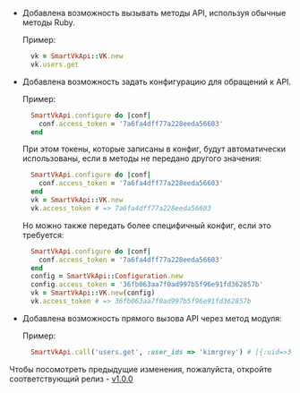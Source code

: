 * Добавлена возможность вызывать методы API, используя обычные методы Ruby.
  
  Пример:
  
  ```ruby
    vk = SmartVkApi::VK.new
    vk.users.get
  ```

* Добавлена возможность задать конфигурацию для обращений к API.

  Пример:

  ```ruby
    SmartVkApi.configure do |conf|
      conf.access_token = '7a6fa4dff77a228eeda56603'
    end
  ```

  При этом токены, которые записаны в конфиг, будут автоматически использованы, если в методы не передано другого значения:

  ```ruby
    SmartVkApi.configure do |conf|
      conf.access_token = '7a6fa4dff77a228eeda56603'
    end
    vk = SmartVkApi::VK.new
    vk.access_token # => 7a6fa4dff77a228eeda56603
  ```

  Но можно также передать более специфичный конфиг, если это требуется:

  ```ruby
    SmartVkApi.configure do |conf|
      conf.access_token = '7a6fa4dff77a228eeda56603'
    end
    config = SmartVkApi::Configuration.new
    config.access_token = '36fb063aa7f0ad997b5f96e91fd362857b'
    vk = SmartVkApi::VK.new(config)
    vk.access_token # => 36fb063aa7f0ad997b5f96e91fd362857b
  ```

* Добавлена возможность прямого вызова API через метод модуля:
  
  Пример:

  ```ruby
    SmartVkApi.call('users.get', :user_ids => 'kimrgrey') # [{:uid=>3710412, :first_name=>"Сергей", :last_name=>"Цветков", :hidden=>1}]
  ```

Чтобы посомотреть предыдущие изменения, пожалуйста, откройте соответствующий релиз - [v1.0.0](https://github.com/kimrgrey/smart_vk_api/tree/v1.0.0)